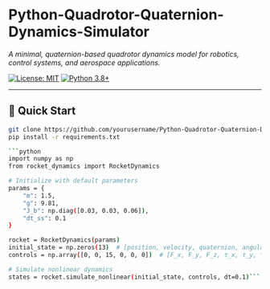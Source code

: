 # Python-Quadrotor-Quaternion-Dynamics-Simulator  
*A minimal, quaternion-based quadrotor dynamics model for robotics, control systems, and aerospace applications.*

[![License: MIT](https://img.shields.io/badge/License-MIT-yellow.svg)](https://opensource.org/licenses/MIT)
[![Python 3.8+](https://img.shields.io/badge/python-3.8+-blue.svg)](https://www.python.org/downloads/)

---

## 🚀 Quick Start
```bash
git clone https://github.com/yourusername/Python-Quadrotor-Quaternion-Dynamics-Simulator.git
pip install -r requirements.txt

```python
import numpy as np
from rocket_dynamics import RocketDynamics

# Initialize with default parameters
params = {
    "m": 1.5,          
    "g": 9.81,         
    "J_b": np.diag([0.03, 0.03, 0.06]),
    "dt_ss": 0.1       
}

rocket = RocketDynamics(params)
initial_state = np.zeros(13)  # [position, velocity, quaternion, angular rate]
controls = np.array([0, 0, 15, 0, 0, 0])  # [F_x, F_y, F_z, τ_x, τ_y, τ_z]

# Simulate nonlinear dynamics
states = rocket.simulate_nonlinear(initial_state, controls, dt=0.1)```


